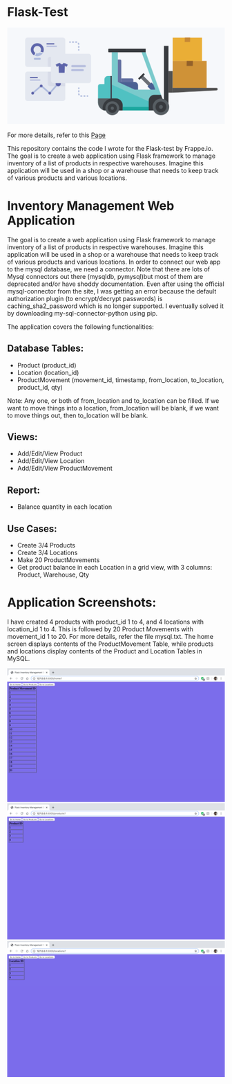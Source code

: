 # Flask-Test

![alt text](./images/inventory.png)

For more details, refer to this [Page](https://frappe.io/flask-test)

This repository contains the code I wrote for the Flask-test by Frappe.io. The goal is to create a web application using Flask framework to manage inventory of a list of products in respective warehouses. Imagine this application will be used in a shop or a warehouse that needs to keep track of various products and various locations. 

# Inventory Management Web Application

The goal is to create a web application using Flask framework to manage inventory of a list of products in respective warehouses. Imagine this application will be used in a shop or a warehouse that needs to keep track of various products and various locations. In order to connect our web app to the mysql database, we need a connector. Note that there are lots of Mysql connectors out there (mysqldb, pymysql)but most of them are deprecated and/or have shoddy documentation. Even after using the official mysql-connector from the site, I was getting an error because the default authorization plugin (to encrypt/decrypt passwords) is caching_sha2_password which is no longer supported. I eventually solved it by downloading my-sql-connector-python using pip. 

The application covers the following functionalities:

## Database Tables:

- Product (product_id)
- Location (location_id)
- ProductMovement (movement_id, timestamp, from_location, to_location, product_id, qty)

Note: Any one, or both of from_location and to_location can be filled. If we want to move things into a location, from_location will be blank, if we want to move things out, then to_location will be blank.

## Views:

- Add/Edit/View Product
- Add/Edit/View Location
- Add/Edit/View ProductMovement

## Report:
- Balance quantity in each location

## Use Cases:
- Create 3/4 Products
- Create 3/4 Locations
- Make 20 ProductMovements
- Get product balance in each Location in a grid view, with 3 columns: Product, Warehouse, Qty

# Application Screenshots:

I have created 4 products with product_id 1 to 4, and 4 locations with location_id 1 to 4. This is followed by 20 Product Movements with movement_id 1 to 20. For more details, refer the file mysql.txt. The home screen displays contents of the ProductMovement Table, while products and locations display contents of the Product and Location Tables in MySQL.

![alt text](./images/home.png)
![alt text](./images/products.png)
![alt text](./images/locations.png)





